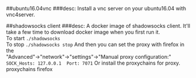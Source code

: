 ##ubuntu16.04vnc
###desc:
Install a vnc server on your ubuntu16.04 with vnc4server.

##shadowsocks client
###desc:
        A docker image of shadowsocks client. It'll take a few time to download docker image when you first run it.  
        To start
    ```./shadowsocks```  
        To stop
    ```./shadowsocks stop```
        And then you can set the proxy with firefox in the    
        "Advanced"->"network"->"settings"->"Manual proxy configuration:"  
    ```SOCK_Hosts: 127.0.0.1  Port: 7071```
        Or instail the proxychains for proxy.  
    proxychains firefox
